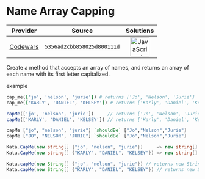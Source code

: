 [_metadata_:generated]: - "true"

# Name Array Capping

<!-- INFO TABLE BEGIN -->

| Provider                                        | Source                                                                               | Solutions                                                                                                                                                    |
| :---------------------------------------------: | :----------------------------------------------------------------------------------: | :----------------------------------------------------------------------------------------------------------------------------------------------------------: |
| [Codewars](../../../docs/providers/Codewars.md) | [`5356ad2cbb858025d800111d`](https://www.codewars.com/kata/5356ad2cbb858025d800111d) | [<img src="https://res.cloudinary.com/rascaltwo/image/upload/v1631924076/javascript_ehszr7.svg" alt="JavaScript" title="JavaScript" width="50" />](solve.js) |

<!-- INFO TABLE END -->

Create a method that accepts an array of names, and returns an array of each name with its first letter capitalized.

example
```ruby
cap_me(['jo', 'nelson', 'jurie']) # returns ['Jo', 'Nelson', 'Jurie']
cap_me(['KARLY', 'DANIEL', 'KELSEY']) # returns ['Karly', 'Daniel', 'Kelsey']
```
```javascript
capMe(['jo', 'nelson', 'jurie'])     // returns ['Jo', 'Nelson', 'Jurie']
capMe(['KARLY', 'DANIEL', 'KELSEY']) // returns ['Karly', 'Daniel', 'Kelsey']
```
```haskell
capMe ["jo", "nelson", "jurie"] `shouldBe` ["Jo","Nelson","Jurie"]
capMe ["JO", "NELSON", "JURIE"] `shouldBe` ["Jo","Nelson","Jurie"]
```
```csharp
Kata.CapMe(new string[] {"jo", "nelson", "jurie"})     => new string[] {"Jo", "Nelson", "Jurie"}
Kata.CapMe(new string[] {"KARLY", "DANIEL", "KELSEY"}) => new string[] {"Karly", "Daniel", "Kelsey"}
```
```java
Kata.capMe(new String[] {"jo", "nelson", "jurie"}) // returns new String[] {"Jo", "Nelson", "Jurie"}
Kata.capMe(new String[] {"KARLY", "DANIEL", "KELSEY"}) // returns new String[] {"Karly", "Daniel", "Kelsey"}
```
